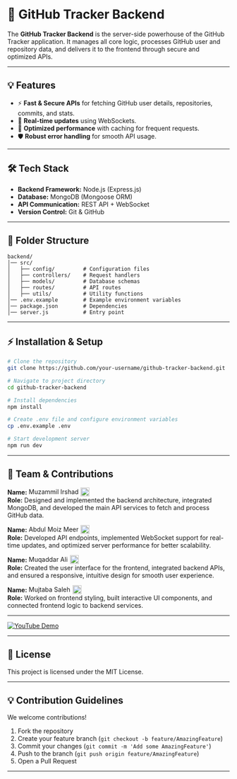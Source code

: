 # 🚀 GitHub Tracker Backend

The **GitHub Tracker Backend** is the server-side powerhouse of the GitHub Tracker application. It manages all core logic, processes GitHub user and repository data, and delivers it to the frontend through secure and optimized APIs.

---

## 💡 Features

-   ⚡ **Fast & Secure APIs** for fetching GitHub user details, repositories, commits, and stats.
-   🔄 **Real-time updates** using WebSockets.
-   🚀 **Optimized performance** with caching for frequent requests.
-   🛡 **Robust error handling** for smooth API usage.

---

## 🛠 Tech Stack

-   **Backend Framework:** Node.js (Express.js)
-   **Database:** MongoDB (Mongoose ORM)
-   **API Communication:** REST API &#43; WebSocket
-   **Version Control:** Git & GitHub

---

## 📂 Folder Structure

```plaintext
backend/
│── src/
│   ├── config/         # Configuration files
│   ├── controllers/    # Request handlers
│   ├── models/         # Database schemas
│   ├── routes/         # API routes
│   ├── utils/          # Utility functions
│── .env.example        # Example environment variables
│── package.json        # Dependencies
│── server.js           # Entry point
```

---

## ⚡ Installation & Setup

```bash
# Clone the repository
git clone https://github.com/your-username/github-tracker-backend.git

# Navigate to project directory
cd github-tracker-backend

# Install dependencies
npm install

# Create .env file and configure environment variables
cp .env.example .env

# Start development server
npm run dev
```


---

## 🤝 Team & Contributions

**Name:** <span style="display: inline-flex; align-items: center;">Muzammil Irshad <a href="https://www.linkedin.com/in/muzammil-irshad-522a8121b/" target="_blank" style="margin-left: 5px;"><img src="https://cdn.jsdelivr.net/gh/devicons/devicon/icons/linkedin/linkedin-original.svg" width="20" style="vertical-align: middle;"/></a></span>  
**Role:** Designed and implemented the backend architecture, integrated MongoDB, and developed the main API services to fetch and process GitHub data.  

**Name:** <span style="display: inline-flex; align-items: center;">Abdul Moiz Meer <a href="https://www.linkedin.com/in/abdul-moiz-meer-9a3863260/" target="_blank" style="margin-left: 5px;"><img src="https://cdn.jsdelivr.net/gh/devicons/devicon/icons/linkedin/linkedin-original.svg" width="20" style="vertical-align: middle;"/></a></span>  
**Role:** Developed API endpoints, implemented WebSocket support for real-time updates, and optimized server performance for better scalability.  

**Name:** <span style="display: inline-flex; align-items: center;">Muqaddar Ali <a href="https://www.linkedin.com/in/muqaddar-ali-8377052a6/" target="_blank" style="margin-left: 5px;"><img src="https://cdn.jsdelivr.net/gh/devicons/devicon/icons/linkedin/linkedin-original.svg" width="20" style="vertical-align: middle;"/></a></span>  
**Role:** Created the user interface for the frontend, integrated backend APIs, and ensured a responsive, intuitive design for smooth user experience.  

**Name:** <span style="display: inline-flex; align-items: center;">Mujtaba Saleh <a href="https://www.linkedin.com/in/mujtaba-saleh-35a5a8269/" target="_blank" style="margin-left: 5px;"><img src="https://cdn.jsdelivr.net/gh/devicons/devicon/icons/linkedin/linkedin-original.svg" width="20" style="vertical-align: middle;"/></a></span>  
**Role:** Worked on frontend styling, built interactive UI components, and connected frontend logic to backend services.  

---

[![YouTube Demo](https://upload.wikimedia.org/wikipedia/commons/4/42/YouTube_icon_%282013-2017%29.png)](https://youtu.be/2Sb1S7j31Mo?si=_-5UWbEpiarvP1Jq)

---

## 📜 License

This project is licensed under the MIT License.

---

## 💡 Contribution Guidelines

We welcome contributions!

1.  Fork the repository
2.  Create your feature branch (`git checkout -b feature/AmazingFeature`)
3.  Commit your changes (`git commit -m 'Add some AmazingFeature'`)
4.  Push to the branch (`git push origin feature/AmazingFeature`)
5.  Open a Pull Request

---







